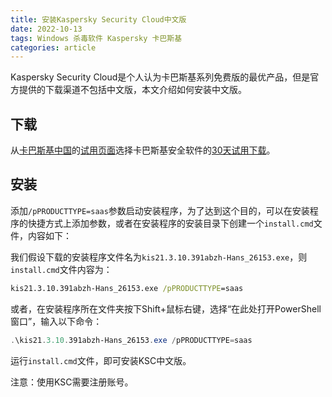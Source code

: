 ```yaml
---
title: 安装Kaspersky Security Cloud中文版
date: 2022-10-13
tags: Windows 杀毒软件 Kaspersky 卡巴斯基
categories: article
---
```


Kaspersky Security Cloud是个人认为卡巴斯基系列免费版的最优产品，但是官方提供的下载渠道不包括中文版，本文介绍如何安装中文版。

## 下载
从[卡巴斯基中国](https://www.kaspersky.com.cn/)的[试用页面](https://www.kaspersky.com.cn/downloads)选择卡巴斯基安全软件的[30天试用下载](https://www.kaspersky.com.cn/downloads/internet-security-free-trial#download)。

## 安装
添加`/pPRODUCTTYPE=saas`参数启动安装程序，为了达到这个目的，可以在安装程序的快捷方式上添加参数，或者在安装程序的安装目录下创建一个`install.cmd`文件，内容如下：

我们假设下载的安装程序文件名为`kis21.3.10.391abzh-Hans_26153.exe`，则`install.cmd`文件内容为：

```cmd
kis21.3.10.391abzh-Hans_26153.exe /pPRODUCTTYPE=saas
```

或者，在安装程序所在文件夹按下Shift+鼠标右键，选择“在此处打开PowerShell窗口”，输入以下命令：

```powershell
.\kis21.3.10.391abzh-Hans_26153.exe /pPRODUCTTYPE=saas
```

运行`install.cmd`文件，即可安装KSC中文版。

注意：使用KSC需要注册账号。
